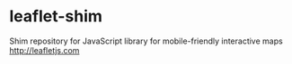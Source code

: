 leaflet-shim
============

Shim repository for JavaScript library for mobile-friendly interactive maps http://leafletjs.com
